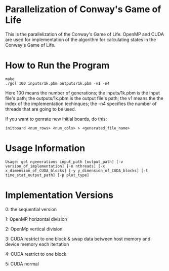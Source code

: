 
# Parallelization of Conway's Game of Life
This is the parallelization of the Conway's Game of Life. OpenMP and CUDA are used for implementation of the algorithm for calculating states in the Conway's Game of Life.

# How to Run the Program
```
make
./gol 100 inputs/1k.pbm outputs/1k.pbm -v1 -n4
```
Here 100 means the number of generations; the inputs/1k.pbm is the input file's path; the outputs/1k.pbm is the output file's path; the v1 means the the index of the implementation techinques; the -n4 specifies the number of threads that are going to be used.

If you want to genrate new initial boards, do this:
```
initboard <num_rows> <num_cols> > <generated_file_name>
```

# Usage Information
```
Usage: gol ngenerations input_path [output_path] [-v version_of_implementation] [-n nthreads] [-x x_dimension_of_CUDA_blocks] [-y y_dimension_of_CUDA_blocks] [-t time_stat_output_path] [-p plot_type]
``` 

# Implementation Versions
0: the sequential version

1: OpenMP horizontal division

2: OpenMp vertical division

3: CUDA restrict to one block & swap data between host memory and device memory each itertation

4: CUDA restrict to one block

5: CUDA normal

